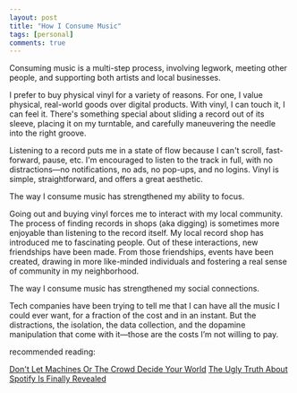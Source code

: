 ```yaml
---
layout: post
title: "How I Consume Music"
tags: [personal]
comments: true
---
```


Consuming music is a multi-step process, involving legwork, meeting other people, and supporting both artists and local businesses.

I prefer to buy physical vinyl for a variety of reasons. For one, I value physical, real-world goods over digital products. With vinyl, I can touch it, I can feel it. There's something special about sliding a record out of its sleeve, placing it on my turntable, and carefully maneuvering the needle into the right groove.

Listening to a record puts me in a state of flow because I can't scroll, fast-forward, pause, etc. I'm encouraged to listen to the track in full, with no distractions—no notifications, no ads, no pop-ups, and no logins. Vinyl is simple, straightforward, and offers a great aesthetic.

The way I consume music has strengthened my ability to focus. 

Going out and buying vinyl forces me to interact with my local community. The process of finding records in shops (aka digging) is sometimes more enjoyable than listening to the record itself. My local record shop has introduced me to fascinating people. Out of these interactions, new friendships have been made. From those friendships, events have been created, drawing in more like-minded individuals and fostering a real sense of community in my neighborhood.

The way I consume music has strengthened my social connections.

Tech companies have been trying to tell me that I can have all the music I could ever want, for a fraction of the cost and in an instant. But the distractions, the isolation, the data collection, and the dopamine manipulation that come with it—those are the costs I’m not willing to pay.

recommended reading:

[Don't Let Machines Or The Crowd Decide Your World](https://www.hottakes.space/p/dont-let-machines-or-the-crowd-decide)
[The Ugly Truth About Spotify Is Finally Revealed](https://www.honest-broker.com/p/the-ugly-truth-about-spotify-is-finally)
